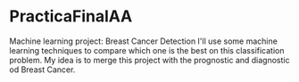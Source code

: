 # PracticaFinalAA
Machine learning project: Breast Cancer Detection
I'll use some machine learning techniques to compare which one is the best on this classification problem. My idea is to merge this project
with the prognostic and diagnostic od Breast Cancer.
